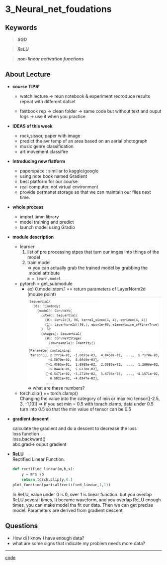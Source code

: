 # 3_Neural_net_foudations

## Keywords
> ___SGD___  

> ___ReLU___

> ___non-linear activation functions___
## About Lecture

* __course TIPS!__
   * watch lecture -> reun notebook & experiment 
reoroduce results
repeat with different datset

   * fastbook rep -> clean folder -> same code but without text and ouput logs -> use it when you practice 

* __IDEAS of this week__
    * rock,sissor, paper with image
    - predict the avr temp of an area based on an aerial photograph
    - music genre classification
    - art movement classifire

* __Introducing new flatform__
    * paperspace : similiar to kaggle/google
    * using note book named Gradient
    * best platform for our course
    * real computer. not virtual environment
    * provide permanet storage so that we can maintain our files next time.

* __whole process__
    * import timm library
    * model training and predict
    * launch model using Gradio

* __module description__
    * learner 
        1. list of pre processing stpes that turn our imges into things of the model 
        2. train model   
        => you can actually grab the trained model by grabbing the .model attribute  
        `m = learn.model`
    * pytorch > get_submodule
        * ex) 0.model.stem.1 == return parameters of LayerNorm2d (mouse point)
![2_3](./img/2_3.png)
![2_4](./img/2_4.png)
=> what are these numbers?
    * torch.clip() == torch.clamp()  
    Changing the value into the category of min or max
ex) tensor([-2.5, 3, -1,10])
=> if you set min = 0.5 with torach.clamp, data under 0.5 turn into 0.5 so that the min value of tensor can be 0.5

* __gradient descent__

    calculate the gradient and do a descent to decrease the loss  
    loss function  
    loss.backward()  
    abc.grad=> ouput gradient

* __ReLU__  
Rectified Linear Function. 
    ```python
    def rectified_linear(m,b,x):
        y = m*x +b
        return torch.clip(y,0.)
    plot_function(partial(rectified_linear,1,1))
    ```
    In ReLU, value under 0 is 0, over 1 is linear function.
    but you overlap ReLU several times, It became waveform, and you overlap ReLU enough times, you can make model tha fit our data. Then we can get precise model. 
    Parameters are derived from gradient descent.
## Questions
* How di I know I have enough data?
* what are some signs that indicate my problem needs more data?

---
[code](https://www.kaggle.com/code/jhoward/how-does-a-neural-net-really-work)

